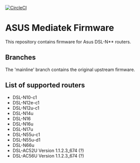 [![CircleCI](https://circleci.com/gh/gnuton/asus-mediatek-fw/tree/mainline.svg?style=svg)](https://circleci.com/gh/gnuton/asus-mediatek-fw/tree/mainline)

ASUS Mediatek Firmware
======================
This repository contains firmware for Asus DSL-N** routers.

Branches
--------
The 'mainline' branch contains the original upstream firmware.

List of supported routers
---------------
* DSL-N10-c1
* DSL-N12e-c1
* DSL-N12u-c1
* DSL-N14u
* DSL-N16
* DSL-N16u
* DSL-N17u
* DSL-N55u-c1
* DSL-N55u-d1
* DSL-N66u
* DSL-AC52U Version 1.1.2.3_674 (?)
* DSL-AC56U Version 1.1.2.3_674 (?)

